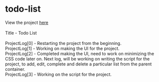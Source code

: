 # todo-list
View the project <a href="">here</a> </br>
</br>
Title - Todo List</br>
</br>
ProjectLog[0] - Restarting the project from the beginning. </br>
ProjectLog[1] - Working on making the UI for the project. </br>
ProjectLog[2] - Completed making the UI, need to work on minimizing the CSS code later on. Next log, will be working on writing the script for the project, to add, edit, complete and delete a particular list from the parent container.</br>
ProjectLog[3] - Working on the script for the project. </br>